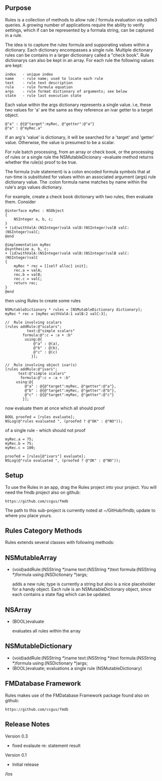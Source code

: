 Purpose
--------------

Rules is a collection of methods to allow rule / formula evaluation via sqlite3 queries.  A growing number of applications require the ability to verify settings, which if can be represented by a formala string, can be captured in a rule.

The idea is to capture the rules formula and supporating values within a dictionary. Each dictionary encompasses a single rule.  Multiple dictionary rules can be contains in a larger dictioonary called a "check book". Rule dictionarys can also be kept in an array. For each rule the following values are kept:

	index	- unique index
	name	- rule name; used to locate each rule
	text	- rule text description
	rule	- rule formula equation
	args	- rule format dictionary of arguments; see below
	state	- rule last execution state

Each value within the args dictionary represents a single value. i.e, these two values for 'a' are the same as they reference an ivar getter to a target object.

	@"a" : @{@"target":myRec, @"getter":@"a"}
	@"a" : @"myRec.a"

If an arg's 'value' is dictionary, it will be searched for a 'target' and 'getter' value. Otherwise, the value is presumed to be a scalar.

For rule batch processing, from an array or check book, or the processing of rules or a single rule the NSMutableDicionary -evaluate method returns whether the rule(s) proof to be true.

The formula (rule statement) is a colon encoded formula symbols that at run-time is substituted for values within an associated argument (args) rule dictionary value. The :colon formula name matches by name within the rule's args values dictionary.

For example, create a check book dictionary with two rules, then evaluate them. Consider

	@interface myRec : NSObject
	{
		NSInteger a, b, c;
	}
	+ (id)withValA:(NSInteger)valA valB:(NSInteger)valB valC:(NSInteger)valC;
	@end

	@implementation myRec
	@synthesize a, b, c;
	+ (id)withValA:(NSInteger)valA valB:(NSInteger)valB valC:(NSInteger)valC
	{
		myRec * rec = [[self alloc] init];
		rec.a = valA;
		rec.b = valB;
		rec.c = valC;
		return rec;
	}
	@end

then using Rules to create some rules

	NSMutableDictionary * rules = [NSMutableDictionary dictionary];
	myRec * rec = [myRec withValA:1 valB:2 valC:3];

	//	Rule involving scalars
	[rules addRule:@"scalars";
			  text:@"simple scalars"
		    formula:@":c = :a + :b"
			 using:@{
				 @"a" : @(a),
				 @"b" : @(b),
				 @"c" : @(c)
				}];

	//	Rule involving object ivar(s)
	[rules addRule:@"ivars";
		  text:@"simple scalars"
	       formula:@":c = :a + :b"
		 using:@{
			 @"a" : @{@"target":myRec, @"getter":@"a"},
			 @"b" : @{@"target":myRec, @"getter":@"b"},
			 @"c" : @{@"target":myRec, @"getter":@"c"}
			}];

now evaluate them at once which all should proof

	BOOL proofed = [rules evaluate];
	NSLog(@"rules evaluated ", (proofed ? @"OK" : @"NO"));

of a single rule - which should not proof

	myRec.a = 75;
	myRec.b = 75;
	myRec.c = 100;

	proofed = [rules[@"ivars"] evaluate];
	NSLog(@"rule evaluated ", (proofed ? @"OK" : @"NO"));


Setup
-------

To use the Rules in an app, drag the Rules project into your project. You will need the fmdb project also on github:

	https://github.com/ccgus/fmdb

The path to this sub-project is currently noted at ~/GitHub/fmdb; update to where you place yours.

Rules Category Methods
--------------------------

Rules extends several classes with following methods:

NSMutableArray
--------------------------
- (void)addRule:(NSString *)name text:(NSString *)text formula:(NSString *)formula using:(NSDictionary *)args;

	adds a new rule; type is currently a string but also is a nice placeholder for a handy object.  Each rule is an NSMutableDictionary object, since each contains a state flag which can be updated.

NSArray
--------------------------
- (BOOL)evaluate

	evaluates all rules within the array

NSMutableDictionary
--------------------------
- (void)addRule:(NSString *)name text:(NSString *)text formula:(NSString *)formula using:(NSDictionary *)args;
- (BOOL)evaluate;
	evaluations a single rule (NSMutableDictionary)


FMDatabase Framework
-------------------------

Rules makes use of the FMDatabase Framework package found also on github:

	https://github.com/ccgus/fmdb

    
Release Notes
----------------

Version 0.3
- fixed evalaute re: statement result

Version 0.1

- Initial release

/los
